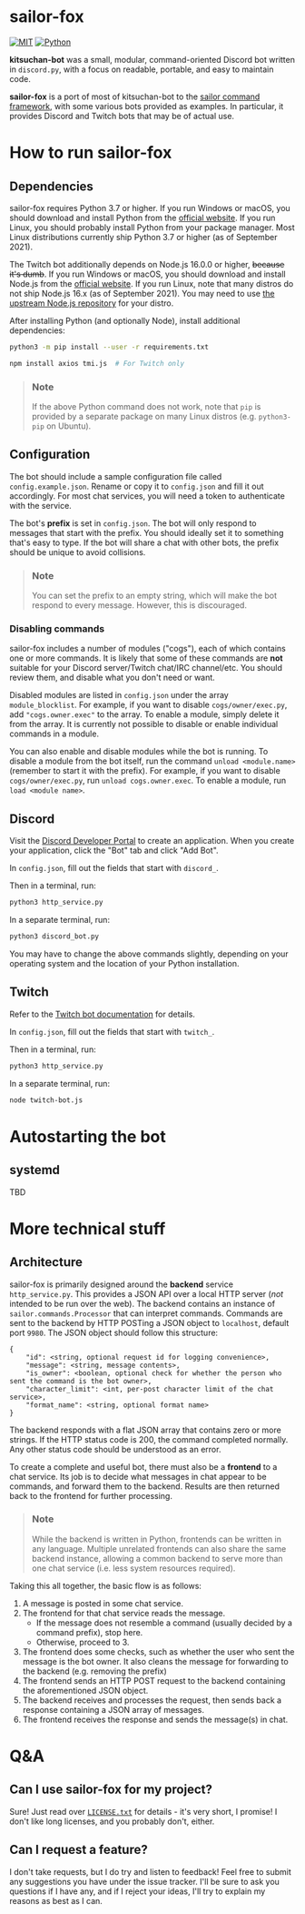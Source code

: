 # sailor-fox

[![MIT](https://img.shields.io/badge/License-MIT-brightgreen.svg)](https://gitlab.com/n303p4/kitsuchan-2/blob/master/LICENSE.txt)
[![Python](https://img.shields.io/badge/Python-3.7-brightgreen.svg)](https://python.org/)

**kitsuchan-bot** was a small, modular, command-oriented Discord bot written in `discord.py`,
with a focus on readable, portable, and easy to maintain code.

**sailor-fox** is a port of most of kitsuchan-bot
to the [sailor command framework](https://gitlab.com/n303p4/sailor), with some various bots
provided as examples.
In particular, it provides Discord and Twitch bots that may be of actual use.

# How to run sailor-fox

## Dependencies

sailor-fox requires Python 3.7 or higher.
If you run Windows or macOS, you should download and install Python from the
[official website](http://python.org/).
If you run Linux, you should probably install Python from your package manager.
Most Linux distributions currently ship Python 3.7 or higher (as of September 2021).

The Twitch bot additionally depends on Node.js 16.0.0 or higher, ~~because it's dumb~~.
If you run Windows or macOS, you should download and install Node.js from the
[official website](https://nodejs.org/).
If you run Linux, note that many distros do not ship Node.js 16.x (as of September 2021).
You may need to use
[the upstream Node.js repository](https://nodejs.org/en/download/package-manager/) for your distro.

After installing Python (and optionally Node), install additional dependencies:

```bash
python3 -m pip install --user -r requirements.txt

npm install axios tmi.js  # For Twitch only
```

> ### Note
> If the above Python command does not work, note that `pip` is provided by a separate package
on many Linux distros (e.g. `python3-pip` on Ubuntu).

## Configuration

The bot should include a sample configuration file called `config.example.json`.
Rename or copy it to `config.json` and fill it out accordingly.
For most chat services, you will need a token to authenticate with the service.

The bot's **prefix** is set in `config.json`.
The bot will only respond to messages that start with the prefix.
You should ideally set it to something that's easy to type.
If the bot will share a chat with other bots, the prefix should be unique to avoid collisions.

> ### Note
> You can set the prefix to an empty string, which will make the bot respond to every message.
However, this is discouraged.

### Disabling commands

sailor-fox includes a number of modules ("cogs"), each of which contains one or more commands.
It is likely that some of these commands are **not** suitable for your
Discord server/Twitch chat/IRC channel/etc.
You should review them, and disable what you don't need or want.

Disabled modules are listed in `config.json` under the array `module_blocklist`.
For example, if you want to disable `cogs/owner/exec.py`, add `"cogs.owner.exec"` to the array.
To enable a module, simply delete it from the array.
It is currently not possible to disable or enable individual commands in a module.

You can also enable and disable modules while the bot is running.
To disable a module from the bot itself, run the command `unload <module.name>`
(remember to start it with the prefix).
For example, if you want to disable `cogs/owner/exec.py`, run `unload cogs.owner.exec`.
To enable a module, run `load <module name>`.

## Discord

Visit the [Discord Developer Portal](https://discord.com/developers/applications)
to create an application.
When you create your application, click the "Bot" tab and click "Add Bot".

In `config.json`, fill out the fields that start with `discord_`.

Then in a terminal, run:

```bash
python3 http_service.py
```

In a separate terminal, run:

```bash
python3 discord_bot.py
```

You may have to change the above commands slightly, depending on your operating system and the
location of your Python installation.

## Twitch

Refer to the [Twitch bot documentation](https://dev.twitch.tv/docs/irc) for details.

In `config.json`, fill out the fields that start with `twitch_`.

Then in a terminal, run:

```bash
python3 http_service.py
```

In a separate terminal, run:

```bash
node twitch-bot.js
```

# Autostarting the bot

## systemd

TBD

# More technical stuff

## Architecture

sailor-fox is primarily designed around the **backend** service `http_service.py`.
This provides a JSON API over a local HTTP server (_not_ intended to be run over the web).
The backend contains an instance of `sailor.commands.Processor` that can interpret commands.
Commands are sent to the backend by HTTP POSTing a JSON object to `localhost`, default port `9980`.
The JSON object should follow this structure:

```
{
    "id": <string, optional request id for logging convenience>,
    "message": <string, message contents>,
    "is_owner": <boolean, optional check for whether the person who sent the command is the bot owner>,
    "character_limit": <int, per-post character limit of the chat service>,
    "format_name": <string, optional format name>
}
```

The backend responds with a flat JSON array that contains zero or more strings.
If the HTTP status code is 200, the command completed normally.
Any other status code should be understood as an error.

To create a complete and useful bot, there must also be a **frontend** to a chat service.
Its job is to decide what messages in chat appear to be commands, and forward them to the backend.
Results are then returned back to the frontend for further processing.

> ### Note
> While the backend is written in Python, frontends can be written in any language.
Multiple unrelated frontends can also share the same backend instance, allowing a common backend
to serve more than one chat service (i.e. less system resources required).

Taking this all together, the basic flow is as follows:

1. A message is posted in some chat service.
2. The frontend for that chat service reads the message.
    * If the message does not resemble a command (usually decided by a command prefix), stop here.
    * Otherwise, proceed to 3.
3. The frontend does some checks, such as whether the user who sent the message is the bot owner.
   It also cleans the message for forwarding to the backend (e.g. removing the prefix)
4. The frontend sends an HTTP POST request to the backend containing the aforementioned JSON object.
5. The backend receives and processes the request, then sends back a response containing
   a JSON array of messages.
6. The frontend receives the response and sends the message(s) in chat.

# Q&A

## Can I use sailor-fox for my project?

Sure! Just read over [`LICENSE.txt`](LICENSE.txt) for details - it's very short, I promise! I
don't like long licenses, and you probably don't, either.

## Can I request a feature?

I don't take requests, but I do try and listen to feedback! Feel free to submit any suggestions
you have under the issue tracker. I'll be sure to ask you questions if I have any, and if I reject
your ideas, I'll try to explain my reasons as best as I can.
